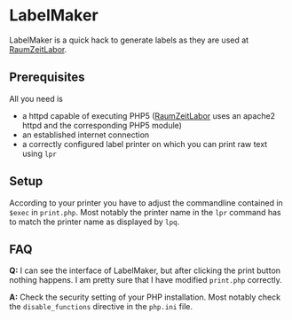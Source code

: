 LabelMaker
==========

LabelMaker is a quick hack to generate labels as they are used at [RaumZeitLabor][1].

Prerequisites
-------------

All you need is 
 
 * a httpd capable of executing PHP5  ([RaumZeitLabor][1] uses an apache2 httpd
   and the corresponding PHP5 module) 
 * an established internet connection
 * a correctly configured label printer on which you can print raw text  using
   `lpr`

Setup
-----

According to your printer you have to adjust the commandline contained in
`$exec` in `print.php`.  Most notably the printer name in the `lpr` command has
to match the printer name as displayed by `lpq`.

FAQ
---

**Q:** I can see the interface of LabelMaker, but after clicking the print
button nothing happens. I am pretty sure that I have modified `print.php`
correctly.

**A:** Check the security setting of your PHP installation. Most notably check
the `disable_functions` directive in the `php.ini` file.


[1]:	http://www.raumzeitlabor.de	"RaumZeitLabor"
